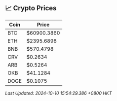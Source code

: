 ## 📈 Crypto Prices

| Coin | Price |
| ---- | ----- |
| BTC | $60900.3860 |
| ETH | $2395.6898 |
| BNB | $570.4798 |
| CRV | $0.2634 |
| ARB | $0.5264 |
| OKB | $41.1284 |
| DOGE | $0.1075 |

_Last Updated: 2024-10-10 15:54:29.386 +0800 HKT_